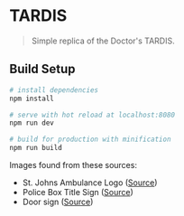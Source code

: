 # TARDIS

> Simple replica of the Doctor's TARDIS.

## Build Setup

``` bash
# install dependencies
npm install

# serve with hot reload at localhost:8080
npm run dev

# build for production with minification
npm run build
```

Images found from these sources:
* St. Johns Ambulance Logo ([Source](https://commons.wikimedia.org/wiki/File:St._Johns_Ambulance.png))
* Police Box Title Sign ([Source](http://www.anomalypodcast.com/blog-2/geek-crafts-tardis-shoes/))
* Door sign ([Source](https://www.deviantart.com/steelgohst/art/Tardis-44709735))

